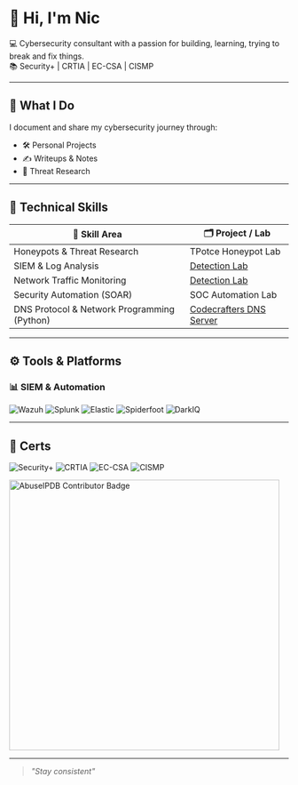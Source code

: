 # 👋 Hi, I'm Nic

💻 Cybersecurity consultant with a passion for building, learning, trying to break and fix things.  
📚 Security+ | CRTIA | EC-CSA | CISMP 

---

## 🎯 What I Do

I document and share my cybersecurity journey through:

- 🛠️ Personal Projects  
- ✍️ Writeups & Notes  
- 🧠 Threat Research  

---

## 🧰 Technical Skills

| 🧠 Skill Area                                   | 🗂️ Project / Lab                |
|------------------------------------------------|--------------------------------|
| Honeypots & Threat Research                    | TPotce Honeypot Lab            |
| SIEM & Log Analysis                            | [Detection Lab](https://google.com) |
| Network Traffic Monitoring                     | [Detection Lab](https://google.com) |
| Security Automation (SOAR)                     | SOC Automation Lab             |
| DNS Protocol & Network Programming (Python)    | [Codecrafters DNS Server](https://github.com/nic-the-api-man/DNS-Server-in-Python) |
---

## ⚙️ Tools & Platforms

### 📊 SIEM & Automation
![Wazuh](https://img.shields.io/badge/-Wazuh-000000?&style=for-the-badge&logo=Wazuh&logoColor=white)
![Splunk](https://img.shields.io/badge/-Splunk-000000?&style=for-the-badge&logo=Splunk&logoColor=white)
![Elastic](https://img.shields.io/badge/-Elastic-005571?&style=for-the-badge&logo=Elastic&logoColor=white)
![Spiderfoot](https://img.shields.io/badge/-Spiderfoot-2E3A59?&style=for-the-badge&logo=OpenSearch&logoColor=white)
![DarkIQ](https://img.shields.io/badge/-DarkIQ-000000?&style=for-the-badge&logo=Tor&logoColor=white)

---

## 📜 Certs

![Security+](https://img.shields.io/badge/-Security%2B-FF0000?&style=for-the-badge&logo=CompTIA&logoColor=white)
![CRTIA](https://img.shields.io/badge/-CRTIA-005A9C?&style=for-the-badge&logo=Microsoft&logoColor=white)
![EC-CSA](https://img.shields.io/badge/-EC--CSA-000000?&style=for-the-badge&logo=Hackaday&logoColor=white)
![CISMP](https://img.shields.io/badge/-CISMP-00758F?&style=for-the-badge&logo=Accenture&logoColor=white)

<a href="https://www.abuseipdb.com/user/237384" title="AbuseIPDB is an IP address blacklist for webmasters and sysadmins to report IP addresses engaging in abusive behavior on their networks">
  <img src="https://www.abuseipdb.com/contributor/237384.svg" alt="AbuseIPDB Contributor Badge" style="width: 487px;">
</a>

---

> _"Stay consistent"_
